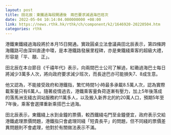 ```yaml
---
layout: post
title: 田北辰：東鐵過海段開通後　兩巴要求減過海巴班次
date: 2022-05-04 10:14:04.000000000 +08:00
link: https://news.rthk.hk/rthk/ch/component/k2/1646920-20220504.htm
categories: rthk
---
```


港鐵東鐵綫過海段將於本月15日開通。實政圓桌立法會議員田北辰表示，第四條跨海鐵路可由深圳直達中環，是本港鐵路發展里程碑，亦是東鐵綫乘客的超級大禮，形容是「平、靚、正」。

田北辰在本台節目《千禧年代》表示，向兩間巴士公司了解過，紅磡過海巴士每日將減少3萬多人次，將向政府要求減少班次，而長途巴亦可能損失7、8成生意。

他又認為，不能接受政府和港鐵指，繁忙時間1小時最多承載8.5萬人次，認為實際載客量只有6萬人。隨著疫情過去，港鐵乘客量負荷逐漸有壓力，加上5年後落成的落馬洲支綫古洞站服務約11萬多人，以及搬入新界北的約20萬人口，預期5年至7年後，乘客會選擇重新乘搭巴士過海。

田北辰表示，東鐵綫上水到金鐘的票價，較西鐵綫屯門至金鐘便宜，政府表示交給港鐵處理票價問題，港鐵指只會處理同綫「短貴長平」的問題，但不同綫的票價差異問題則不會處理，他對於有關做法表示不滿。
